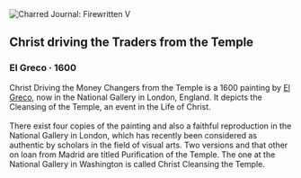 <div class="artwork-of-the-day">
  <div class="container">
    <div class="img-wrapper">
      <img
        src="https://uploads0.wikiart.org/images/el-greco/christ-driving-the-traders-from-the-temple-1600.jpg!Large.jpg"
        alt="Charred Journal: Firewritten V" />
    </div>
    <div class="artwork-detail">
      <div class="artwork-origin"> 
        <h2 class="artwork-name">Christ driving the Traders from the Temple</h2>
        <h3 class="artist">
          El Greco
                    ·  1600
        </h3>
      </div>
      <p class="description">
        <span class="artwork-description-text ng-binding" ng-bind-html="viewModel.ArtworkOfTheDay.Description | unsafe">Christ Driving the Money Changers from the Temple is a 1600 painting by <a target="_blank" href="/en/el-greco">El Greco</a>, now in the National Gallery in London, England. It depicts the Cleansing of the Temple, an event in the Life of Christ.
<br>
<br>There exist four copies of the painting and also a faithful reproduction in the National Gallery in London, which has recently been considered as authentic by scholars in the field of visual arts. Two versions and that other on loan from Madrid are titled Purification of the Temple. The one at the National Gallery in Washington is called Christ Cleansing the Temple.</span>
                        <div class="text-shadow-container" ng-show="showShadow" style=""></div>
      </p>
    </div>
  </div>

</div>
